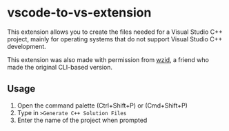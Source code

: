 # vscode-to-vs-extension

This extension allows you to create the files needed for a Visual Studio C++ project, mainly for operating systems that do not support Visual Studio C++ development.

This extension was also made with permission from [wzid](https://github.com/wzid), a friend who made the original CLI-based version.

## **Usage**
1. Open the command palette (Ctrl+Shift+P) or (Cmd+Shift+P)
2. Type in `>Generate C++ Solution Files`
3. Enter the name of the project when prompted
